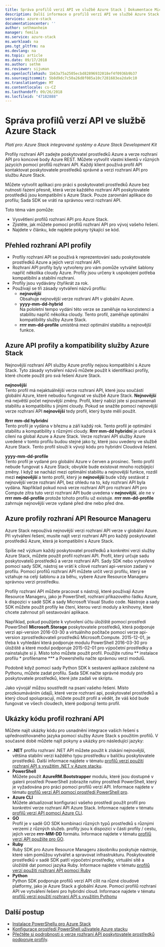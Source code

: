 ```yaml
---
title: Správa profilů verzí API ve službě Azure Stack | Dokumentace Microsoftu
description: Další informace o profilů verzí API ve službě Azure Stack.
services: azure-stack
documentationcenter: ''
author: sethmanheim
manager: femila
ms.service: azure-stack
ms.workload: na
pms.tgt_pltfrm: na
ms.devlang: na
ms.topic: article
ms.date: 09/17/2018
ms.author: sethm
ms.reviewer: sijuman
ms.openlocfilehash: 1b63a75a2505ecbd82896932018ef4f0936b9b37
ms.sourcegitcommit: 5b8d9dc7c50a26d8f085a10c7281683ea2da9c10
ms.translationtype: MT
ms.contentlocale: cs-CZ
ms.lasthandoff: 09/26/2018
ms.locfileid: "47182888"
---
```

# <a name="manage-api-version-profiles-in-azure-stack"></a>Správa profilů verzí API ve službě Azure Stack

*Platí pro: Azure Stack integrované systémy a Azure Stack Development Kit*

Profily rozhraní API zadejte poskytovatel prostředků Azure a verze rozhraní API pro koncové body Azure REST. Můžete vytvořit vlastní klientů v různých jazycích pomocí profilů rozhraní API. Každý klient používá profil API kontaktovat poskytovatele prostředků správné a verzi rozhraní API pro službu Azure Stack.

Můžete vytvořit aplikaci pro práci s poskytovateli prostředků Azure bez nutnosti řazení přesně, která verze každého rozhraní API poskytovatele prostředků jsou kompatibilní s Azure Stack. Pouze zarovnání aplikace do profilu; Sada SDK se vrátí na správnou verzi rozhraní API.

Toto téma vám pomůže:

 - Vysvětlení profilů rozhraní API pro Azure Stack.
 - Zjistěte, jak můžete pomocí profilů rozhraní API pro vývoj vašeho řešení.
 - Najdete v článku, kde najdete pokyny týkající se kód.

## <a name="summary-of-api-profiles"></a>Přehled rozhraní API profily

- Profily rozhraní API se používá k reprezentování sadu poskytovatele prostředků Azure a jejich verzí rozhraní API.
- Rozhraní API profily byly vytvořeny pro vám pomůže vytvářet šablony napříč několika cloudy Azure. Profily jsou určeny k uspokojení potřeba kompatibilní a stabilní rozhraní.
- Profily jsou vydávány čtyřikrát za rok.
- Používají se tři zásady vytváření názvů profilu:
    - **nejnovější**  
        Obsahuje nejnovější verze rozhraní API v globální Azure.
    - **yyyy-mm-dd-hybrid**  
    Na pololetní tempo vydání této verze se zaměřuje na konzistenci a stabilitu napříč několika cloudy. Tento profil, zaměřuje optimální kompatibility služby Azure Stack.
    - **rrrr mm-dd-profile** umístěná mezi optimální stabilitu a nejnovější funkce.

## <a name="azure-api-profiles-and-azure-stack-compatibility"></a>Azure API profily a kompatibility služby Azure Stack

Nejnovější rozhraní API služby Azure profily nejsou kompatibilní s Azure Stack. Tyto zásady vytváření názvů můžete použít k identifikaci profily, které chcete použít pro svá řešení Azure Stack.

**nejnovější**  
Tento profil má nejaktuálnější verze rozhraní API, které jsou součástí globální Azure, které nebudou fungovat ve službě Azure Stack. **Nejnovější** má největší počet nejnovější změny. Profil, který nabízí jste si poznamenali stabilitu a kompatibilitu s jinými cloudy. Pokud se snažíte pomocí nejnovější verze rozhraní API **nejnovější** tedy profil, který byste měli použít.

**Rrrr mm-dd hybridní**  
Tento profil je vydána v březnu a září každý rok. Tento profil je optimální stabilitu a kompatibility s různými cloudy. **Rrrr mm-dd hybridní** je určená k cílení na global Azure a Azure Stack. Verze rozhraní API služby Azure uvedené v tomto profilu budou stejné jako ty, které jsou uvedeny ve službě Azure Stack. Tento profil slouží k vývoji kódu pro hybridní Cloudová řešení.

**yyyy-mm-dd-profile**  
Tento profil je vydané pro globální Azure v červen a prosinec. Tento profil nebude fungovat s Azure Stack; obvykle bude existovat mnoho rozbíjející změny. I když se nachází mezi optimální stabilitu a nejnovější funkce, rozdíl mezi **nejnovější** a tento profil, který je **nejnovější** bude vždy sestávat z nejnovější verze rozhraní API, bez ohledu na to, kdy rozhraní API byla vydána. Například pokud nová verze rozhraní API pro rozhraní API pro Compute zítra tuto verzi rozhraní API bude uvedena v **nejnovější**, ale ne v **rrrr mm-dd-profile** protože tohoto profilu už existuje.  **rrrr mm-dd-profile** zahrnuje nejnovější verze vydané před dne nebo před dne.

## <a name="azure-resource-manager-api-profiles"></a>Azure profily rozhraní API Resource Manageru

Azure Stack nepoužívá nejnovější verzi rozhraní API verze v globální Azure. Při vytváření řešení, musíte najít verzi rozhraní API pro každý poskytovatel prostředků Azure, která je kompatibilní s Azure Stack.

Spíše než výzkum každý poskytovatel prostředků a konkrétní verzi služby Azure Stack, můžete použít profil rozhraní API. Profil, který určuje sadu poskytovatelů prostředků a verze rozhraní API. Sady SDK nebo vytvořené pomocí sady SDK, nástroj se vrátí k cílové rozhraní api-version zadaný v profilu. Pomocí profilů rozhraní API můžete určit verzi profilu, který se vztahuje na celý šablonu a za běhu, vybere Azure Resource Manageru správnou verzi prostředku.

Profily rozhraní API můžete pracovat s nástroji, které používají Azure Resource Manageru, jako je PowerShell, rozhraní příkazového řádku Azure, k dispozici v sadě SDK a sady Microsoft Visual Studio code. Nástroje a sady SDK můžete použít profily ke čtení, kterou verzi moduly a knihovny, které chcete zahrnout při sestavování aplikace.

Například, pokud použijete k vytvoření účtu úložiště pomocí prostředí PowerShell **Microsoft.Storage** poskytovatele prostředků, která podporuje verzi api-version 2016-03-30 a virtuálního počítače pomocí verze api-version zprostředkovateli prostředků Microsoft.Compute. 2015-12-01, je třeba k vyhledání která podporuje modulu PowerShell 2016-03-30 pro úložiště a které modul podporuje 2015-02-01 pro výpočetní prostředky a nainstalujte si ji. Místo toho můžete použít profil. Použijte rutinu ** instalace profilu * profilename *** a Powershellu načte správnou verzi modulů.

Podobně když pomocí sady Python SDK k sestavení aplikace založené na Pythonu, můžete zadat profilu. Sada SDK načte správné moduly pro poskytovatele prostředků, které jste zadali ve skriptu.

Jako vývojář můžou soustředit na psaní vašeho řešení. Místo prozkoumáváním údajů, které verze rozhraní api, poskytovatel prostředků a který cloud spolupracují, můžete použít profil a vědět, že váš kód bude fungovat ve všech cloudech, které podporují tento profil.

## <a name="api-profile-code-samples"></a>Ukázky kódu profil rozhraní API

Můžete najít ukázky kódu pro usnadnění integrace vašich řešení s upřednostňovaného jazyka pomocí služby Azure Stack s použitím profilů. V současné době můžete najít pokyny a ukázky pro následující jazyky:

- **.NET** profilu rozhraní .NET API můžete použít k získání nejnovější, většina stabilní verzi každého typu prostředku v balíčku poskytovatele prostředků. Další informace najdete v tématu [profilů verzí použití rozhraní API s využitím .NET v Azure stacku](azure-stack-version-profiles-net.md).
- **PowerShell**  
Můžete použít **AzureRM.Bootstrapper** modulu, které jsou dostupné v galerii prostředí PowerShell zobrazíte rutiny prostředí PowerShell, který je vyžadována pro práci pomocí profilů verzí API. Informace najdete v tématu [profilů verzí API pomocí prostředí PowerShell pro](azure-stack-version-profiles-powershell.md).
- **Azure CLI**  
Můžete aktualizovat konfiguraci vašeho prostředí použít profil pro konkrétní verze rozhraní API Azure Stack. Informace najdete v tématu [profilů verzí API pomocí Azure CLI](azure-stack-version-profiles-azurecli2.md).
- **GO**  
Profil je v sadě GO SDK kombinaci různých typů prostředků s různými verzemi z různých služeb. profily jsou k dispozici v části profily / cestu, jejich verze **rrrr-MM-DD** formátu. Informace najdete v tématu [profilů verzí API použijte pro GO](azure-stack-version-profiles-go.md).
- **Ruby**  
Ruby SDK pro Azure Resource Manageru zásobníku poskytuje nástroje, které vám pomůžou vytvářet a spravovat infrastrukturu. Poskytovatelé prostředků v sadě SDK patří výpočetní prostředky, virtuální sítě a úložiště dat pomocí jazyka Ruby. Informace najdete v tématu [profilů verzí použití rozhraní API pomocí Ruby](azure-stack-version-profiles-ruby.md)
- **Python**  
Python SDK podporuje profilů verzí API cílit na různé cloudové platformy, jako je Azure Stack a globální Azure. Pomocí profilů rozhraní API ve vytváření řešení pro hybridní cloud. Informace najdete v tématu [profilů verzí použití rozhraní API s využitím Pythonu](azure-stack-version-profiles-python.md)

## <a name="next-steps"></a>Další postup

* [Instalace PowerShellu pro Azure Stack](azure-stack-powershell-install.md)
* [Konfigurace prostředí PowerShell uživatele Azure stacku](azure-stack-powershell-configure-user.md)
* [Přečtěte si podrobnosti o verze rozhraní API poskytovatele prostředků podporuje profily](azure-stack-profiles-azure-resource-manager-versions.md).
